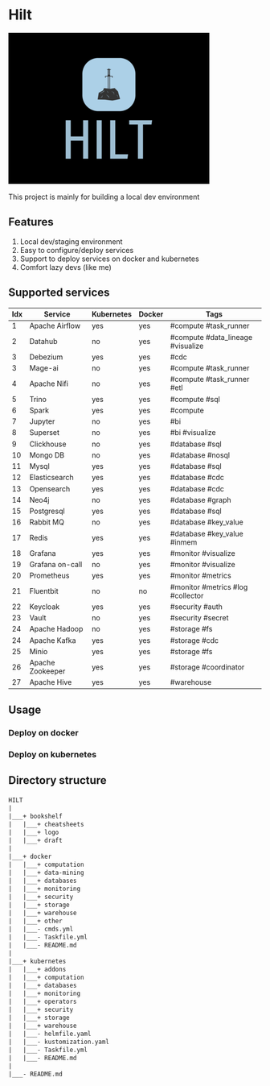 # Hilt
![Alt text](./bookshelf/logo/high-resolution-logo_resized400x300.png "Title")

This project is mainly for building a local dev environment

## Features
1. Local dev/staging environment
2. Easy to configure/deploy services
3. Support to deploy services on docker and kubernetes
4. Comfort lazy devs (like me)

## Supported services
| Idx | Service              | Kubernetes | Docker | Tags |
|-----|----------------------|------------|--------|------|
| 1   | Apache Airflow       | yes        | yes    | #compute #task_runner | 
| 2   | Datahub              | no         | yes    | #compute #data_lineage #visualize | 
| 3   | Debezium             | yes        | yes    | #cdc | 
| 3   | Mage-ai              | no         | yes    | #compute #task_runner | 
| 4   | Apache Nifi          | no         | yes    | #compute #task_runner #etl | 
| 5   | Trino                | yes        | yes    | #compute #sql | 
| 6   | Spark                | yes        | yes    | #compute | 
| 7   | Jupyter              | no         | yes    | #bi | 
| 8   | Superset             | no         | yes    | #bi #visualize | 
| 9   | Clickhouse           | no         | yes    | #database #sql | 
| 10  | Mongo DB             | no         | yes    | #database #nosql | 
| 11  | Mysql                | yes        | yes    | #database #sql | 
| 12  | Elasticsearch        | yes        | yes    | #database #cdc | 
| 13  | Opensearch           | yes        | yes    | #database #cdc | 
| 14  | Neo4j                | no         | yes    | #database #graph | 
| 15  | Postgresql           | yes        | yes    | #database #sql | 
| 16  | Rabbit MQ            | no         | yes    | #database #key_value | 
| 17  | Redis                | yes        | yes    | #database #key_value #inmem | 
| 18  | Grafana              | yes        | yes    | #monitor #visualize | 
| 19  | Grafana on-call      | no         | yes    | #monitor #visualize | 
| 20  | Prometheus           | yes        | yes    | #monitor #metrics | 
| 21  | Fluentbit            | no         | no     | #monitor #metrics #log #collector | 
| 22  | Keycloak             | yes        | yes    | #security #auth | 
| 23  | Vault                | no         | yes    | #security #secret | 
| 24  | Apache Hadoop        | no         | yes    | #storage #fs | 
| 24  | Apache Kafka         | yes        | yes    | #storage #cdc | 
| 25  | Minio                | yes        | yes    | #storage #fs | 
| 26  | Apache Zookeeper     | yes        | yes    | #storage #coordinator | 
| 27  | Apache Hive          | yes        | yes    | #warehouse |

## Usage
### Deploy on docker
### Deploy on kubernetes

## Directory structure
```
HILT
|
|___+ bookshelf                 
|   |___+ cheatsheets           
|   |___+ logo                  
|   |___+ draft                 
|
|___+ docker                    
|   |___+ computation            
|   |___+ data-mining                 
|   |___+ databases                 
|   |___+ monitoring                  
|   |___+ security                  
|   |___+ storage                 
|   |___+ warehouse                 
|   |___+ other                  
|   |___- cmds.yml                  
|   |___- Taskfile.yml               
|   |___- README.md        
|
|___+ kubernetes                 
|   |___+ addons                  
|   |___+ computation                 
|   |___+ databases                 
|   |___+ monitoring                  
|   |___+ operators                 
|   |___+ security                  
|   |___+ storage                 
|   |___+ warehouse                 
|   |___- helmfile.yaml                 
|   |___- kustomization.yaml        
|   |___- Taskfile.yml                        
|   |___- README.md    
|
|___- README.md                 

```
